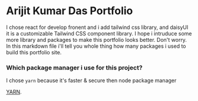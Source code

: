 # Arijit Kumar Das Portfolio 

I chose react for develop fronent and i add tailwind css library, and daisyUI it is a customizable Tailwind CSS component library. I hope i intruduce some more library and packages to make this portfolio looks better. Don't worry. In this markdown file i'll tell you whole thing how many packages i used to build this portfolio site.

### Which package manager i use for this project?

I chose `yarn` because it's faster & secure then node package manager

[YARN](https://classic.yarnpkg.com/lang/en/docs/install/#windows-stable "Click and install yarn").